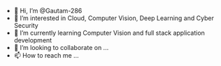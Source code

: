 - 👋 Hi, I’m @Gautam-286
- 👀 I’m interested in Cloud, Computer Vision, Deep Learning and Cyber Security
- 🌱 I’m currently learning Computer Vision and full stack application development
- 💞️ I’m looking to collaborate on ...
- 📫 How to reach me ...

<!---
Gautam-286/Gautam-286 is a ✨ special ✨ repository because its `README.md` (this file) appears on your GitHub profile.
You can click the Preview link to take a look at your changes.
--->
